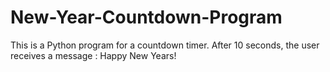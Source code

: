 # New-Year-Countdown-Program
This is a Python program for a countdown timer. After 10 seconds, the user receives a message : Happy New Years!
